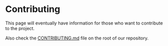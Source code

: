 # Contributing

This page will eventually have information for those who want to contribute
to the project.

Also check the [CONTRIBUTING.md](https://github.com/goreleaser/nfpm/blob/master/CONTRIBUTING.md)
file on the root of our repository.

